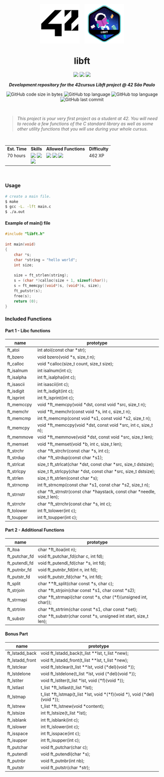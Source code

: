 <p align="center">
	<img width="130px;" src="https://raw.githubusercontent.com/iwillenshofer/resources/main/images/42_logo_black.svg" align="center" alt="42" />&nbsp;&nbsp;&nbsp;
	<img width="130px" src="https://raw.githubusercontent.com/iwillenshofer/resources/main/achievements/libft.png" align="center" alt="libft" />
	<h1 align="center">libft</h1>
</p>
<p align="center">
	<img src="https://img.shields.io/badge/Success-107/100_✓-gray.svg?colorA=61c265&colorB=4CAF50&style=for-the-badge">
	<img src="https://img.shields.io/badge/Linux-FCC624?style=for-the-badge&logo=linux&logoColor=black">
	<img src="https://img.shields.io/badge/mac%20os-000000?style=for-the-badge&logo=apple&logoColor=white">
</p>

<p align="center">
	<b><i>Development repository for the 42cursus Libft project @ 42 São Paulo</i></b><br>
</p>

<p align="center">
	<img alt="GitHub code size in bytes" src="https://img.shields.io/github/languages/code-size/iwillenshofer/libft?color=blueviolet" />
	<img alt="GitHub top language" src="https://img.shields.io/github/languages/top/iwillenshofer/libft?color=blue" />
	<img alt="GitHub top language" src="https://img.shields.io/github/commit-activity/t/iwillenshofer/libft?color=brightgreen" />
	<img alt="GitHub last commit" src="https://img.shields.io/github/last-commit/iwillenshofer/libft?color=brightgreen" />
</p>
<br>

> _This project is your very first project as a student at 42. You will need to recode a few functions of the C standard library as well as some other utility functions that you will use during your whole cursus._



<br>

<p align="center">
	<table>
		<tr>
			<td><b>Est. Time</b></td>
			<td><b>Skills</b></td>
			<td><b>Allowed Functions</b></td>
			<td><b>Difficulty</b></td>
		</tr>
		<tr>
			<td valign="top">70 hours</td>
			<td valign="top">
				<img src="https://img.shields.io/badge/Algorithms & AI-555">
				<img src="https://img.shields.io/badge/Imperative programming-555"><br>
				<img src="https://img.shields.io/badge/Rigor-555">
			</td>
			<td valign="top">
				<img src="https://img.shields.io/badge/malloc()-lightgrey">
				<img src="https://img.shields.io/badge/free()-lightgrey">
				<img src="https://img.shields.io/badge/write()-lightgrey">
			</td>
			<td valign="top"> 462 XP</td>
		</tr>
	</table>
</p>

<br>

### Usage
```bash
# create a main file.
$ make
$ gcc -L. -lft main.c
$ ./a.out
```

#### Example of main() file
```c
#include "libft.h"

int	main(void)
{
	char *s;
	char *string = "hello world";
	int	size;

	size = ft_strlen(string);
	s = (char *)calloc(size + 1, sizeof(char));
	s = ft_memcpy((void*)s, (void*)s, size);
	ft_putstr(s);
	free(s);
	return (0);
}
```

### Included Functions
#### Part 1 - Libc functions

|name					|prototype																	|
|---					|---																		|
|	ft_atoi				|	int atoi(const char *str);												|
|	ft_bzero			|	void bzero(void *s, size_t n);											|
|	ft_calloc			|	void *calloc(size_t count, size_t size);								|
|	ft_isalnum			|	int isalnum(int c);														|
|	ft_isalpha			|	int ft_isalpha(int c);													|
|	ft_isascii			|	int isascii(int c);														|
|	ft_isdigit			|	int ft_isdigit(int c);													|
|	ft_isprint			|	int ft_isprint(int c);													|
|	ft_memccpy			|	void *ft_memcpy(void *dst, const void *src, size_t n);					|
|	ft_memchr			|	void *ft_memchr(const void *s, int c, size_t n);						|
|	ft_memcmp			|	int ft_memcmp(const void *s1, const void *s2, size_t n);				|
|	ft_memcpy			|	void *ft_memccpy(void *dst, const void *src, int c, size_t n);			|
|	ft_memmove			|	void *ft_memmove(void *dst, const void *src, size_t len);				|
|	ft_memset			|	void *ft_memset(void *b, int c, size_t len);							|
|	ft_strchr			|	char *ft_strchr(const char *s, int c);									|
|	ft_strdup			|	char *ft_strdup(const char *s1);										|
|	ft_strlcat			|	size_t ft_strlcat(char *dst, const char *src, size_t dstsize);			|
|	ft_strlcpy			|	size_t ft_strlcpy(char *dst, const char *src, size_t dstsize);			|
|	ft_strlen			|	size_t ft_strlen(const char *s);										|
|	ft_strncmp			|	int ft_strncmp(const char *s1, const char *s2, size_t n);				|
|	ft_strnstr			|	char *ft_strnstr(const char *haystack, const char *needle, size_t len);	|
|	ft_strrchr			|	char *ft_strrchr(const char *s, int c);									|
|	ft_tolower			|	int ft_tolower(int c);													|
|	ft_toupper			|	int ft_toupper(int c);													|

#### Part 2 - Additional Functions
|name					|prototype																	|
|---					|---																		|
|	ft_itoa				|	char *ft_itoa(int n);													|
|	ft_putchar_fd		|	void ft_putchar_fd(char c, int fd);										|
|	ft_putendl_fd		|	void ft_putendl_fd(char *s, int fd);									|
|	ft_putnbr_fd		|	void ft_putnbr_fd(int n, int fd);										|
|	ft_putstr_fd		|	void ft_putstr_fd(char *s, int fd);										|
|	ft_split			|	char **ft_split(char const *s, char c);									|
|	ft_strjoin			|	char *ft_strjoin(char const *s1, char const *s2);						|
|	ft_strmapi			|	char *ft_strmapi(char const *s, char (*f)(unsigned int, char));			|
|	ft_strtrim			|	char *ft_strtrim(char const *s1, char const *set);						|
|	ft_substr			|	char *ft_substr(char const *s, unsigned int start, size_t len);			|

#### Bonus Part
|name					|prototype																	|
|---					|---																		|
|ft_lstadd_back		|	void ft_lstadd_back(t_list **lst, t_list *new);								|
|ft_lstadd_front	|	void ft_lstadd_front(t_list **lst, t_list *new);							|
|ft_lstclear		|	void ft_lstclear(t_list **lst, void (*del)(void *));						|
|ft_lstdelone		|	void ft_lstdelone(t_list *lst, void (*del)(void *));						|
|ft_lstiter			|	void ft_lstiter(t_list *lst, void (*f)(void *));							|
|ft_lstlast			|	t_list *ft_lstlast(t_list *lst);											|
|ft_lstmap			|	t_list *ft_lstmap(t_list *lst, void *(*f)(void *), void (*del)(void *));	|
|ft_lstnew			|	t_list *ft_lstnew(void *content);											|
|ft_lstsize			|	int ft_lstsize(t_list *lst);												|
|ft_isblank			|	int		ft_isblank(int c);													|
|ft_islower			|	int		ft_islower(int c);													|
|ft_isspace			|	int		ft_isspace(int c);													|
|ft_isupper			|	int		ft_isupper(int c);													|
|ft_putchar			|	void	ft_putchar(char c);													|
|ft_putendl			|	void	ft_putendl(char *s);												|
|ft_putnbr			|	void	ft_putnbr(int nb);													|
|ft_putstr			|	void	ft_putstr(char *str);												|